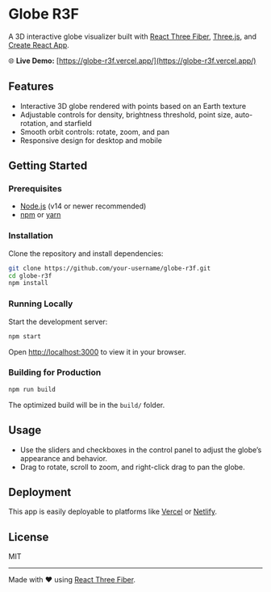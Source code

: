 # Globe R3F

A 3D interactive globe visualizer built with [React Three Fiber](https://docs.pmnd.rs/react-three-fiber), [Three.js](https://threejs.org/), and [Create React App](https://github.com/facebook/create-react-app).

🌐 **Live Demo:** [https://globe-r3f.vercel.app/](https://globe-r3f.vercel.app/)

## Features

- Interactive 3D globe rendered with points based on an Earth texture
- Adjustable controls for density, brightness threshold, point size, auto-rotation, and starfield
- Smooth orbit controls: rotate, zoom, and pan
- Responsive design for desktop and mobile

## Getting Started

### Prerequisites

- [Node.js](https://nodejs.org/) (v14 or newer recommended)
- [npm](https://www.npmjs.com/) or [yarn](https://yarnpkg.com/)

### Installation

Clone the repository and install dependencies:

```sh
git clone https://github.com/your-username/globe-r3f.git
cd globe-r3f
npm install
```

### Running Locally

Start the development server:

```sh
npm start
```

Open [http://localhost:3000](http://localhost:3000) to view it in your browser.

### Building for Production

```sh
npm run build
```

The optimized build will be in the `build/` folder.

## Usage

- Use the sliders and checkboxes in the control panel to adjust the globe’s appearance and behavior.
- Drag to rotate, scroll to zoom, and right-click drag to pan the globe.

## Deployment

This app is easily deployable to platforms like [Vercel](https://vercel.com/) or [Netlify](https://www.netlify.com/).

## License

MIT

---

Made with ❤️ using [React Three Fiber](https://docs.pmnd.rs/react-three-fiber).